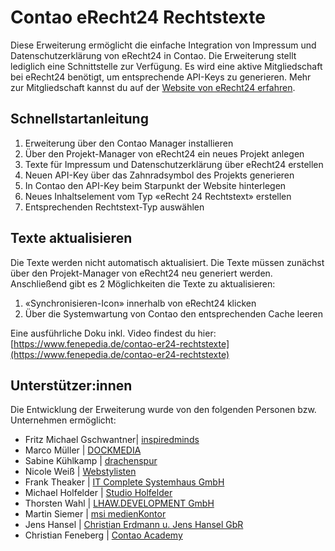 Contao eRecht24 Rechtstexte
===========================

Diese Erweiterung ermöglicht die einfache Integration von Impressum und Datenschutzerklärung von eRecht24 in Contao.
Die Erweiterung stellt lediglich eine Schnittstelle zur Verfügung. Es wird eine aktive Mitgliedschaft bei eRecht24 benötigt, um entsprechende API-Keys zu generieren.
Mehr zur Mitgliedschaft kannst du auf der [Website von eRecht24 erfahren](https://www.digistore24.com/link/bsd5szx88tlv/).

## Schnellstartanleitung

1. Erweiterung über den Contao Manager installieren
2. Über den Projekt-Manager von eRecht24 ein neues Projekt anlegen
3. Texte für Impressum und Datenschutzerklärung über eRecht24 erstellen
4. Neuen API-Key über das Zahnradsymbol des Projekts generieren
5. In Contao den API-Key beim Starpunkt der Website hinterlegen
6. Neues Inhaltselement vom Typ «eRecht 24 Rechtstext» erstellen
7. Entsprechenden Rechtstext-Typ auswählen

## Texte aktualisieren
Die Texte werden nicht automatisch aktualisiert. Die Texte müssen zunächst über den Projekt-Manager von eRecht24 neu generiert werden.
Anschließend gibt es 2 Möglichkeiten die Texte zu aktualisieren:
1. «Synchronisieren-Icon» innerhalb von eRecht24 klicken
2. Über die Systemwartung von Contao den entsprechenden Cache leeren

Eine ausführliche Doku inkl. Video findest du hier:
[https://www.fenepedia.de/contao-er24-rechtstexte](https://www.fenepedia.de/contao-er24-rechtstexte)


## Unterstützer:innen
Die Entwicklung der Erweiterung wurde von den folgenden Personen bzw. Unternehmen ermöglicht:
- Fritz Michael Gschwantner| [inspiredminds](https://www.inspiredminds.at/)
- Marco Müller | [DOCKMEDIA](https://www.dockmedia.de/)
- Sabine Kühlkamp | [drachenspur](https://www.drachenspur.de/)
- Nicole Weiß | [Webstylisten](https://webstylisten.de/)
- Frank Theaker | [IT Complete Systemhaus GmbH](https://www.it-complete.de/)
- Michael Holfelder | [Studio Holfelder](https://studioholfelder.de/)
- Thorsten Wahl | [LHAW.DEVELOPMENT GmbH](https://lhaw.de/)
- Martin Siemer | [msi medienKontor](https://msi-medien.de/)
- Jens Hansel | [Christian Erdmann u. Jens Hansel GbR](https://eh-c.eu/)
- Christian Feneberg | [Contao Academy](https://contao-academy.de/)